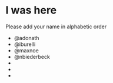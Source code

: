 # I was here

Please add your name in alphabetic order

* @adonath
* @iburelli
* @maxnoe
* @nbiederbeck
* 
* 
*
